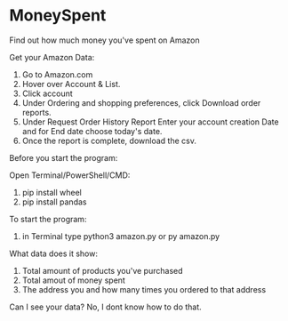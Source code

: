# MoneySpent
Find out how much money you've spent on Amazon


Get your Amazon Data:

1. Go to Amazon.com
2. Hover over Account & List.
3. Click account
4. Under Ordering and shopping preferences, click Download order reports.
5. Under Request Order History Report Enter your account creation Date and for End date choose today's date.
6. Once the report is complete, download the csv.

Before you start the program:

Open Terminal/PowerShell/CMD:

1. pip install wheel
2. pip install pandas

To start the program:

1. in Terminal type python3 amazon.py or py amazon.py

What data does it show:

1. Total amount of products you've purchased
2. Total amout of money spent
3. The address you and how many times you ordered to that address


Can I see your data? No, I dont know how to do that.
